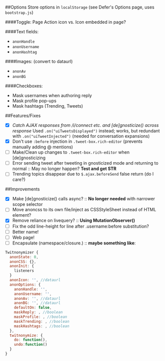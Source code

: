 ##Options
Store options in `localStorage` (see Defer's Options page, uses `bootstrap.js`)

####Toggle:
Page Action icon vs. Icon embedded in page?

####Text fields:
* `anonHandle`
* `anonUsername`
* `anonHashtag`

####Images:
(convert to dataurl)
* `anonAv`
* `anonBG`

####Checkboxes:
* Mask usernames when authoring reply
* Mask profile pop-ups
* Mask hashtags (Trending, Tweets)

##Features/Fixes
- [x] *Catch AJAX responses from /i/connect etc. and [de]gnosticize() across response*
  Used `.on("uiTweetsDisplayed")` instead; works, but redundant with `.on("uiTweetInjected")` (needed for conversation expansions)
- [x] Don't use `:before` injection in `.tweet-box.rich-editor` (prevents manually adding @ mentions)
- [ ] Make/Clean up changes to `.tweet-box.rich-editor` when [de]gnosticizing
- [ ] Error sending tweet after tweeting in gnosticized mode and returning to normal :: May no longer happen? **Test and get STR**
- [ ] Trending topics disappear due to `$.ajax.beforeSend` false return (do I care?)

##Improvements
 - [x] Make [de]gnosticize() calls async? :: **No longer needed** with narrower scope selector
 - [ ] Move anoncss to its own file/inject as CSSStyleSheet instead of HTML element?
 - [x] Remove reliance on livequery? :: **Using MutationObserver()** 
 - [ ] Fix the odd line-height for line after .username:before substitution?
 - [ ] Better name!
 - [ ] Web page!
 - [ ] Encapsulate (namespace/closure.) :: **maybe something like**:

```javascript
Twitnonymizer {
  anonState: 0,
  anonCSS: {},
  anonInit: {
    listeners
  }
  anonIcon: '', //dataurl
  anonOptions: {
    anonHandle: '',
    anonUsername: '',
    anonAv: '', //dataurl
    anonBG: '', //dataurl
    defaultOn: false,
    maskReply: , //boolean
    maskProfile: , //boolean
    maskTrending: , //boolean
    maskHashtags: , //boolean
  },
  twitnonymize: {
    do: function(),
    undo:function()
  }
}
```
